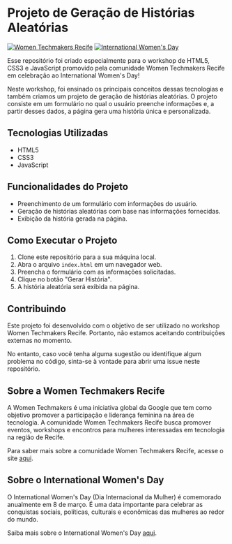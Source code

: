 # Projeto de Geração de Histórias Aleatórias

[![Women Techmakers Recife](https://img.shields.io/badge/Women%20Techmakers-Recife-ff69b4)](https://www.womentechmakersrecife.com.br/)
[![International Women's Day](https://img.shields.io/badge/International%20Women's%20Day-2023-blueviolet)](https://www.internationalwomensday.com/)

Esse repositório foi criado especialmente para o workshop de HTML5, CSS3 e JavaScript promovido pela comunidade Women Techmakers Recife em celebração ao International Women's Day!

Neste workshop, foi ensinado os principais conceitos dessas tecnologias e também criamos um projeto de geração de histórias aleatórias. O projeto consiste em um formulário no qual o usuário preenche informações e, a partir desses dados, a página gera uma história única e personalizada.

## Tecnologias Utilizadas

- HTML5
- CSS3
- JavaScript

## Funcionalidades do Projeto

- Preenchimento de um formulário com informações do usuário.
- Geração de histórias aleatórias com base nas informações fornecidas.
- Exibição da história gerada na página.

## Como Executar o Projeto

1. Clone este repositório para a sua máquina local.
2. Abra o arquivo `index.html` em um navegador web.
3. Preencha o formulário com as informações solicitadas.
4. Clique no botão "Gerar História".
5. A história aleatória será exibida na página.

## Contribuindo

Este projeto foi desenvolvido com o objetivo de ser utilizado no workshop Women Techmakers Recife. Portanto, não estamos aceitando contribuições externas no momento.

No entanto, caso você tenha alguma sugestão ou identifique algum problema no código, sinta-se à vontade para abrir uma issue neste repositório.

## Sobre a Women Techmakers Recife

A Women Techmakers é uma iniciativa global da Google que tem como objetivo promover a participação e liderança feminina na área de tecnologia. A comunidade Women Techmakers Recife busca promover eventos, workshops e encontros para mulheres interessadas em tecnologia na região de Recife.

Para saber mais sobre a comunidade Women Techmakers Recife, acesse o site [aqui](https://www.womentechmakersrecife.com.br/).

## Sobre o International Women's Day

O International Women's Day (Dia Internacional da Mulher) é comemorado anualmente em 8 de março. É uma data importante para celebrar as conquistas sociais, políticas, culturais e econômicas das mulheres ao redor do mundo.

Saiba mais sobre o International Women's Day [aqui](https://www.internationalwomensday.com/).

